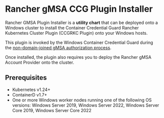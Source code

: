 # Rancher gMSA CCG Plugin Installer

Rancher GMSA Plugin Installer is a **utility chart** that can be deployed onto a Windows cluster to install the Container Credential Guard Rancher Kubernetes Cluster Plugin (CCGRKC Plugin) onto your Windows hosts.

This plugin is invoked by the Windows Container Credential Guard during the [non-domain-joined gMSA authorization process](https://learn.microsoft.com/en-us/virtualization/windowscontainers/manage-containers/manage-serviceaccounts#gmsa-architecture-and-improvements).

Once installed, the plugin also requires you to deploy the Rancher gMSA Account Provider onto the cluster.

## Prerequisites

+ Kubernetes v1.24+
+ ContainerD v1.7+
+ One or more Windows worker nodes running one of the following OS versions: Windows Server 2019, Windows Server 2022, Windows Server Core 2019, Windows Server Core 2022

